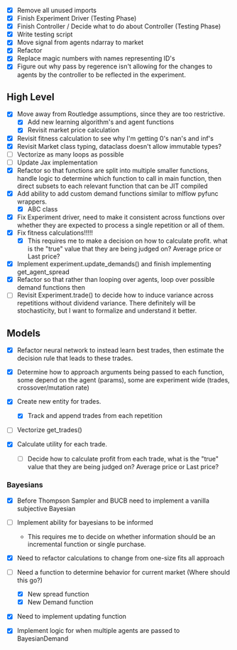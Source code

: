 - [x] Remove all unused imports
- [x] Finish Experiment Driver (Testing Phase)
- [x] Finish Controller / Decide what to do about Controller (Testing Phase)
- [x] Write testing script
- [x] Move signal from agents ndarray to market
- [x] Refactor
- [x] Replace magic numbers with names representing ID's
- [x] Figure out why pass by regerence isn't allowing for the changes to agents by the controller to be reflected in the experiment.
## High Level
- [x] Move away from Routledge assumptions, since they are too restrictive.
    - [x] Add new learning algorithm's and agent functions
    - [x] Revisit market price calculation
- [x] Revisit fitness calculation to see why I'm getting 0's nan's and inf's
- [x] Revisit Market class typing, dataclass doesn't allow immutable types?
- [ ] Vectorize as many loops as possible
- [ ] Update Jax implementation
- [x]  Refactor so that functions are split into multiple smaller functions, handle logic to determine which function to call in main function, then direct subsets to each relevant function that can be JIT compiled
- [x] Add ability to add custom demand functions similar to mlflow pyfunc wrappers.
	- [x] ABC class
- [x] Fix Experiment driver, need to make it consistent across functions over whether they are expected to process a single repetition or all of them.
- [x] Fix fitness calculations!!!!!
	- [x] This requires me to make a decision on how to calculate profit. what is the "true" value that they are being judged on? Average price or Last price?
- [x] Implement experiment.update_demands() and finish implementing get_agent_spread
- [x] Refactor so that rather than looping over agents, loop over possible demand functions then 
- [ ] Revisit Experiment.trade() to decide how to induce variance across repetitions without dividend variance. There definitely will be stochasticity, but I want to formalize and understand it better.
## Models

- [x] Refactor neural network to instead learn best trades, then estimate the decision rule that leads to these trades.

- [x] Determine how to approach arguments being passed to each function, some depend on the agent (params), some are experiment wide (trades, crossover/mutation rate)
- [x] Create new entity for trades.
	- [x] Track and append trades from each repetition
- [ ] Vectorize get_trades()
- [x] Calculate utility for each trade.
	- [ ] Decide how to calculate profit from each trade, what is the "true" value that they are being judged on? Average price or Last price?

### Bayesians
- [x] Before Thompson Sampler and BUCB need to implement a vanilla subjective Bayesian

- [ ] Implement ability for bayesians to be informed
	-  This requires me to decide on whether information should be an incremental function or single purchase.
- [x] Need to refactor calculations to change from one-size fits all approach
- [ ] Need a function to determine behavior for current market (Where should this go?)
	- [x] New spread function
	- [x] New Demand function
- [x] Need to implement updating function
- [x] Implement logic for when multiple agents are passed to BayesianDemand
